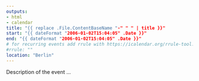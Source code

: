 ```yaml
---
outputs:
- html
- calendar
title: "{{ replace .File.ContentBaseName "-" " " | title }}"
start: "{{ dateFormat "2006-01-02T15:04:05" .Date }}"
end: "{{ dateFormat "2006-01-02T15:04:05" .Date }}"
# for recurring events add rrule with https://icalendar.org/rrule-tool.html
#rrule: ""
location: "Berlin"
---
```


Description of the event ...
